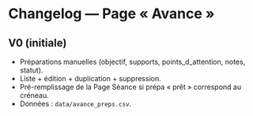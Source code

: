 # Changelog — Page « Avance »
## V0 (initiale)
- Préparations manuelles (objectif, supports, points_d_attention, notes, statut).
- Liste + édition + duplication + suppression.
- Pré-remplissage de la Page Séance si prépa « prêt » correspond au créneau.
- Données : `data/avance_preps.csv`.
